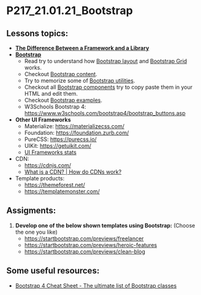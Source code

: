 # P217_21.01.21_Bootstrap

## Lessons topics:

- **[The Difference Between a Framework and a Library](https://www.freecodecamp.org/news/the-difference-between-a-framework-and-a-library-bd133054023f/#:~:text=Frameworks%20and%20libraries%20are%20both,and%20when%20they%20need%20it)**
- **[Bootstrap](https://getbootstrap.com/)**
  - Read try to understand how [Bootstrap layout](https://getbootstrap.com/docs/4.5/layout/) and [Bootstrap Grid](https://getbootstrap.com/docs/4.5/layout/grid/) works.
  - Checkout [Bootstrap content](https://getbootstrap.com/docs/4.5/content/).
  - Try to memorize some of [Bootstrap utilities](https://getbootstrap.com/docs/4.5/utilities/).
  - Checkout all [Bootstrap components](https://getbootstrap.com/docs/4.5/components/) try to copy paste them in your HTML and edit them.
  - Checkout [Bootstrap examples](https://getbootstrap.com/docs/4.5/examples/).
  - W3Schools Bootstrap 4: https://www.w3schools.com/bootstrap4/bootstrap_buttons.asp
- **Other UI Frameworks**
  - Materialize: https://materializecss.com/ 
  - Foundation: https://foundation.zurb.com/ 
  - PureCSS: https://purecss.io/
  - UIKit: https://getuikit.com/
  - [UI Frameworks stats](https://www.wappalyzer.com/technologies/ui-frameworks/?utm_source=popup&utm_medium=extension&utm_campaign=wappalyzer)
- CDN:
  - https://cdnjs.com/
  - [What is a CDN? | How do CDNs work?](https://www.cloudflare.com/learning/cdn/what-is-a-cdn/)
- Template products:
  - https://themeforest.net/
  - https://templatemonster.com/

## Assigments:

1. **Develop one of the below shown templates using Bootstrap:** (Choose the one you like)
   - https://startbootstrap.com/previews/freelancer
   - https://startbootstrap.com/previews/heroic-features
   - https://startbootstrap.com/previews/clean-blog

## Some useful resources:
- [Bootstrap 4 Cheat Sheet - The ultimate list of Bootstrap classes](https://hackerthemes.com/bootstrap-cheatsheet/)

